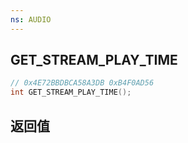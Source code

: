 ```yaml
---
ns: AUDIO
---
```

## GET_STREAM_PLAY_TIME

```c
// 0x4E72BBDBCA58A3DB 0xB4F0AD56
int GET_STREAM_PLAY_TIME();
```


## 返回值
